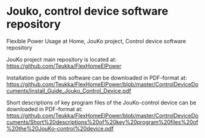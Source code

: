 # Jouko, control device software repository

Flexible Power Usage at Home, JouKo project, Control device software repository

JouKo project main repository is located at: https://github.com/Teukka/FlexHomeElPower

Installation guide of this software can be downloaded in PDF-format at: https://github.com/Teukka/FlexHomeElPower/blob/master/ControlDeviceDocuments/Install_Guide_Jouko_Control_Device.pdf

Short descriptions of key program files of the JouKo-control device can be downloaded in PDF-format at:
https://github.com/Teukka/FlexHomeElPower/blob/master/ControlDeviceDocuments/Short%20descriptions%20of%20key%20program%20files%20of%20the%20JouKo-control%20device.pdf

